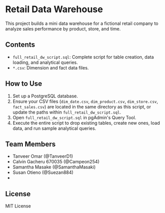 # Retail Data Warehouse

This project builds a mini data warehouse for a fictional retail company to analyze sales performance by product, store, and time.

## Contents

- `full_retail_dw_script.sql`: Complete script for table creation, data loading, and analytical queries.
- `*.csv`: Dimension and fact data files.

## How to Use

1.  Set up a PostgreSQL database.
2.  Ensure your CSV files (`dim_date.csv`, `dim_product.csv`, `dim_store.csv`, `fact_sales.csv`) are located in the same directory as this script, or update the paths within `full_retail_dw_script.sql`.
3.  Open `full_retail_dw_script.sql` in pgAdmin's Query Tool.
4.  Execute the entire script to drop existing tables, create new ones, load data, and run sample analytical queries.

## Team Members

- Tanveer Omar (@TanveerD1)
- Calvin Gacheru 670035 (@Campeon254)
- Samantha Masake (@SamanthaMasaki)
- Susan Otieno (@Suezan884)
-

## License

MIT License